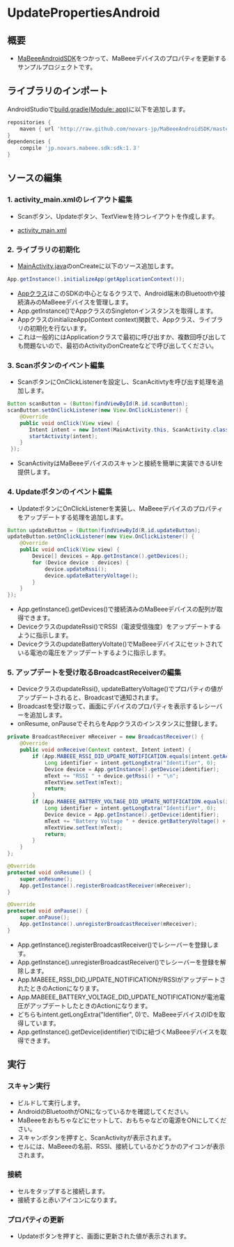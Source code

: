 # UpdatePropertiesAndroid

## 概要

- [MaBeeeAndroidSDK](https://github.com/novars-jp/MaBeeeAndroidSDK)をつかって、MaBeeeデバイスのプロパティを更新するサンプルプロジェクトです。

## ライブラリのインポート

AndroidStudioで[build.gradle(Module: app)](https://github.com/novars-jp/FirstMaBeeeAndroid/blob/master/app/build.gradle)に以下を追加します。

```gradle
repositories {
    maven { url 'http://raw.github.com/novars-jp/MaBeeeAndroidSDK/master/repository/' }
}
dependencies {
    compile 'jp.novars.mabeee.sdk:sdk:1.３'
}
```

## ソースの編集

### 1. activity_main.xmlのレイアウト編集

- Scanボタン、Updateボタン、TextViewを持つレイアウトを作成します。

- [activity_main.xml](https://github.com/novars-jp/UpdatePropertiesAndroid/blob/master/app/src/main/res/layout/activity_main.xml)

### 2. ライブラリの初期化

- [MainActivity.java](https://github.com/novars-jp/FirstMaBeeeAndroid/blob/master/app/src/main/java/jp/novars/firstmabeee/MainActivity.java)のonCreateに以下のソース追加します。

```java
App.getInstance().initializeApp(getApplicationContext());
```

- [Appクラス](http://developer.novars.jp/mabeee/android/javadoc/jp/novars/mabeee/sdk/App.html)はこのSDKの中心となるクラスで、Android端末のBluetoothや接続済みのMaBeeeデバイスを管理します。
- App.getInstance()でAppクラスのSingletonインスタンスを取得します。
- AppクラスのinitializeApp(Context context)関数で、Appクラス、ライブラリの初期化を行ないます。
 - これは一般的にはApplicationクラスで最初に呼び出すか、複数回呼び出しても問題ないので、最初のActivityのonCreateなどで呼び出してください。


### 3. Scanボタンのイベント編集

- ScanボタンにOnClickListenerを設定し、ScanAcitivtyを呼び出す処理を追加します。

```java
Button scanButton = (Button)findViewById(R.id.scanButton);
scanButton.setOnClickListener(new View.OnClickListener() {
    @Override
    public void onClick(View view) {
       Intent intent = new Intent(MainActivity.this, ScanActivity.class);
       startActivity(intent);
    }
 });
```

- ScanActivityはMaBeeeデバイスのスキャンと接続を簡単に実装できるUIを提供します。


### 4. Updateボタンのイベント編集

- UpdateボタンにOnClickListenerを実装し、MaBeeeデバイスのプロパティをアップデートする処理を追加します。

```java
Button updateButton = (Button)findViewById(R.id.updateButton);
updateButton.setOnClickListener(new View.OnClickListener() {
    @Override
    public void onClick(View view) {
        Device[] devices = App.getInstance().getDevices();
        for (Device device : devices) {
            device.updateRssi();
            device.updateBatteryVoltage();
        }
    }
});
```

- App.getInstance().getDevices()で接続済みのMaBeeeデバイスの配列が取得できます。
- DeviceクラスのupdateRssi()でRSSI（電波受信強度）をアップデートするように指示します。
- DeviceクラスのupdateBatteryVoltate()でMaBeeeデバイスにセットされている電池の電圧をアップデートするように指示します。


### 5. アップデートを受け取るBroadcastReceiverの編集

- DeviceクラスのupdateRssi(), updateBatteryVoltage()でプロパティの値がアップデートされると、Broadcastで通知されます。
- Broadcastを受け取って、画面にデバイスのプロパティを表示するレシーバーを追加します。
- onResume, onPauseでそれらをAppクラスのインスタンスに登録します。

```java
private BroadcastReceiver mReceiver = new BroadcastReceiver() {
    @Override
    public void onReceive(Context context, Intent intent) {
        if (App.MABEEE_RSSI_DID_UPDATE_NOTIFICATION.equals(intent.getAction())) {
            Long identifier = intent.getLongExtra("Identifier", 0);
            Device device = App.getInstance().getDevice(identifier);
            mText += "RSSI " + device.getRssi() + "\n";
            mTextView.setText(mText);
            return;
        }
        if (App.MABEEE_BATTERY_VOLTAGE_DID_UPDATE_NOTIFICATION.equals(intent.getAction())) {
            Long identifier = intent.getLongExtra("Identifier", 0);
            Device device = App.getInstance().getDevice(identifier);
            mText += "Battery Voltage " + device.getBatteryVoltage() + "\n";
            mTextView.setText(mText);
            return;
        }
    }
};

@Override
protected void onResume() {
    super.onResume();
    App.getInstance().registerBroadcastReceiver(mReceiver);
}

@Override
protected void onPause() {
    super.onPause();
    App.getInstance().unregisterBroadcastReceiver(mReceiver);
}
```

- App.getInstance().registerBroadcastReceiver()でレシーバーを登録します。
- App.getInstance().unregisterBroadcastReceiver()でレシーバーを登録を解除します。
- App.MABEEE_RSSI_DID_UPDATE_NOTIFICATIONがRSSIがアップデートされたときのActionになります。
- App.MABEEE_BATTERY_VOLTAGE_DID_UPDATE_NOTIFICATIONが電池電圧がアップデートしたときのActionになります。
- どちらもintent.getLongExtra("Identifier", 0)で、MaBeeeデバイスのIDを取得しています。
- App.getInstance().getDevice(identifier)でIDに紐づくMaBeeeデバイスを取得できます。


## 実行

### スキャン実行

- ビルドして実行します。
- AndroidのBluetoothがONになっているかを確認してください。
- MaBeeeをおもちゃなどにセットして、おもちゃなどの電源をONにしてください。
- スキャンボタンを押すと、ScanActivityが表示されます。
- セルには、MaBeeeの名前、RSSI、接続しているかどうかのアイコンが表示されます。

### 接続

- セルをタップすると接続します。
- 接続すると赤いアイコンになります。

### プロパティの更新

- Updateボタンを押すと、画面に更新された値が表示されます。
